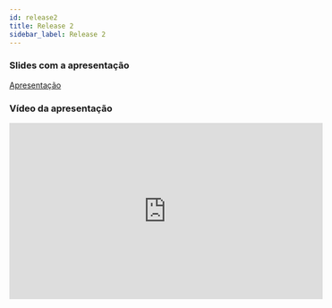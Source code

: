 ```yaml
---
id: release2
title: Release 2
sidebar_label: Release 2
---
```


### Slides com a apresentação

[Apresentação](https://docs.google.com/presentation/d/1WIt3n6gBge6uZeUD9m_YGjYuwjsy2HTNJGSOKdIMBpc/edit?usp=sharing)

### Vídeo da apresentação 

<iframe width="560" height="315" src="https://www.youtube.com/embed/qZrnwcY4zJw" frameborder="0" allow="accelerometer; autoplay; clipboard-write; encrypted-media; gyroscope; picture-in-picture" allowfullscreen></iframe>
